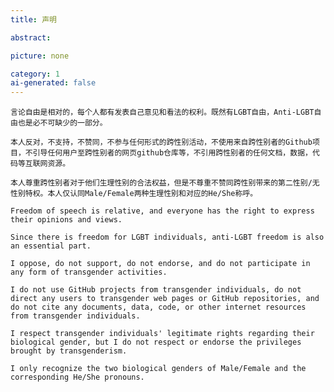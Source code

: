 ```yaml
---
title: 声明

abstract: 

picture: none

category: 1
ai-generated: false
---
```

    言论自由是相对的，每个人都有发表自己意见和看法的权利。既然有LGBT自由，Anti-LGBT自由也是必不可缺少的一部分。

    本人反对，不支持，不赞同，不参与任何形式的跨性别活动，不使用来自跨性别者的Github项目，不引导任何用户至跨性别者的网页github仓库等，不引用跨性别者的任何文档，数据，代码等互联网资源。

    本人尊重跨性别者对于他们生理性别的合法权益，但是不尊重不赞同跨性别带来的第二性别/无性别特权。本人仅认同Male/Female两种生理性别和对应的He/She称呼。

    Freedom of speech is relative, and everyone has the right to express their opinions and views. 

    Since there is freedom for LGBT individuals, anti-LGBT freedom is also an essential part.

    I oppose, do not support, do not endorse, and do not participate in any form of transgender activities.

    I do not use GitHub projects from transgender individuals, do not direct any users to transgender web pages or GitHub repositories, and do not cite any documents, data, code, or other internet resources from transgender individuals.

    I respect transgender individuals' legitimate rights regarding their biological gender, but I do not respect or endorse the privileges brought by transgenderism.

    I only recognize the two biological genders of Male/Female and the corresponding He/She pronouns.

